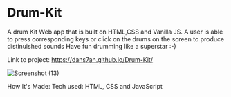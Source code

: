 # Drum-Kit
A drum Kit Web app that is built on HTML,CSS and Vanilla JS.
A user is able to press corresponding keys or click on the drums on the screen to produce distinuished sounds 
Have fun drumming like a superstar :-)

Link to project:  https://dans7an.github.io/Drum-Kit/

![Screenshot (13)](https://user-images.githubusercontent.com/67850893/108460547-e2022280-7246-11eb-98d4-311cee58da35.png)

How It's Made:
Tech used: HTML, CSS and JavaScript

